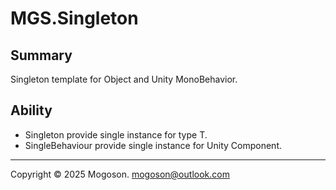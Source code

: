 # MGS.Singleton

## Summary
Singleton template for Object and Unity MonoBehavior.

## Ability

- Singleton<T> provide single instance for type T.
- SingleBehaviour<T> provide single instance for Unity Component.

---

Copyright © 2025 Mogoson.	mogoson@outlook.com